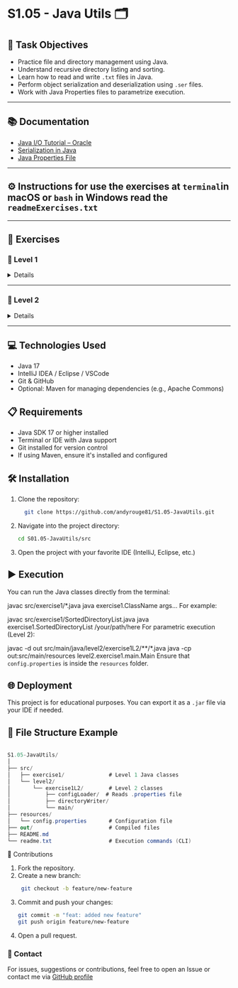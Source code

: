 # S1.05 - Java Utils 🗂️

## 🧾 Task Objectives

- Practice file and directory management using Java.
- Understand recursive directory listing and sorting.
- Learn how to read and write `.txt` files in Java.
- Perform object serialization and deserialization using `.ser` files.
- Work with Java Properties files to parametrize execution.

---

## 📚 Documentation

- [Java I/O Tutorial – Oracle](https://docs.oracle.com/javase/tutorial/essential/io/)
- [Serialization in Java](https://docs.oracle.com/javase/8/docs/platform/serialization/spec/serialTOC.html)
- [Java Properties File](https://www.baeldung.com/java-properties)

---

##  ⚙️  Instructions for use the exercises at `terminal`in macOS or  `bash` in Windows read the `readmeExercises.txt`

---
## 🧪 Exercises

### 🔹 Level 1

<details>

### Exercise 1

Create a class that receives a directory as a parameter and prints all its content in **alphabetical order** (by name).

### Exercise 2

Extend the previous class to list the **entire directory tree recursively**.

- Print each file/directory in alphabetical order per level.
- Prefix each line with `D:` for directory or `F:` for file.
- Also show the **last modified date** of each item.

### Exercise 3

Instead of printing the recursive directory structure to console, write it into a `.txt` file.

### Exercise 4

Add functionality to **read any `.txt` file** and print its contents to the console.

### Exercise 5

Serialize a Java object to a `.ser` file, then **deserialize it** to reconstruct the object.

</details>

---

### 🔹 Level 2

<details>

### Exercise 1

Modify **Exercise 3 from Level 1** so that it uses a `.properties` file for configuration.

You should parametrize:

- The directory to be read
- The name and path of the output `.txt` file

✅ Use either the native `java.util.Properties` class or the Apache Commons Configuration library.

</details>

---

## 💻 Technologies Used

- Java 17
- IntelliJ IDEA / Eclipse / VSCode
- Git & GitHub
- Optional: Maven for managing dependencies (e.g., Apache Commons)

## 📋 Requirements

- Java SDK 17 or higher installed
- Terminal or IDE with Java support
- Git installed for version control
- If using Maven, ensure it's installed and configured

## 🛠️ Installation

1. Clone the repository:

   ```bash
     git clone https://github.com/andyrouge81/S1.05-JavaUtils.git

   ```
2. Navigate into the project directory:

   ```bash
   cd S01.05-JavaUtils/src

   ```
3. Open the project with your favorite IDE (IntelliJ, Eclipse, etc.)

## ▶️ Execution

You can run the Java classes directly from the terminal:

javac src/exercise1/*.java
java exercise1.ClassName args...
For example:

javac src/exercise1/SortedDirectoryList.java
java exercise1.SortedDirectoryList /your/path/here
For parametric execution (Level 2):

javac -d out src/main/java/level2/exercise1L2/**/*.java
java -cp out:src/main/resources level2.exercise1.main.Main
Ensure that `config.properties` is inside the `resources` folder.

## 🌐 Deployment

This project is for educational purposes. You can export it as a `.jar` file via your IDE if needed.

## 📄 File Structure Example

```csharp

S1.05-JavaUtils/
│
├── src/
│   ├── exercise1/              # Level 1 Java classes
│   └── level2/
│       └── exercise1L2/        # Level 2 classes
│           ├── configLoader/  # Reads .properties file
│           ├── directoryWriter/
│           └── main/
├── resources/
│   └── config.properties       # Configuration file
├── out/                        # Compiled files
├── README.md
└── readme.txt                  # Execution commands (CLI)
```

🤝 Contributions

1. Fork the repository.
2. Create a new branch:
   ```bash
    git checkout -b feature/new-feature

   ```
3. Commit and push your changes:
   ```bash
   git commit -m "feat: added new feature"
   git push origin feature/new-feature

   ```
4. Open a pull request.

### 💌 Contact

For issues, suggestions or contributions, feel free to open an Issue or contact me via [GitHub profile](https://github.com/andyrouge81/S1.05-JavaUtils.git)
